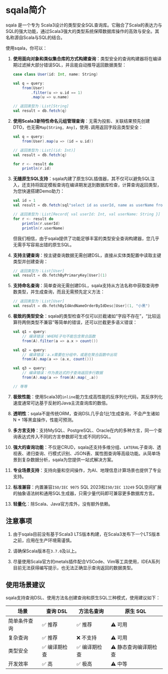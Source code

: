 # sqala简介

sqala 是一个专为 Scala3设计的类型安全SQL查询库。它融合了Scala的表达力与SQL的强大功能，通过Scala3强大的类型系统保障数据库操作的高效与安全。其名称源自Scala与SQL的结合。

使用sqala，你可以：

1. **使用面向对象和类似集合库的方式构建查询**：类型安全的查询构建器将在编译期过滤掉大部分错误SQL，并且能自动推导返回数据类型：

    ```scala
    case class User(id: Int, name: String)

    val q = query:
        from(User)
            .filter(u => u.id == 1)
            .map(u => u.name)

    // 返回类型为：List[String]
    val result = db.fetch(q)
    ```

2. **使用Scala3新特性命名元组管理查询**：无需为投影、关联结果预先创建DTO，也无需`Map[String, Any]`，使用`.`调用返回字段且类型安全：

    ```scala
    val q = query:
        from(User).map(u => (id = u.id))

    // 返回类型为：List[(id: Int)]
    val result = db.fetch(q)

    for r <- result do
        println(r.id)
    ```

3. **无缝原生SQL支持**：sqala内建了原生SQL插值器，其不仅可以避免SQL注入，还支持将固定模板查询在编译期发送到数据库检查，计算查询返回类型，为您快速搭建Demo助力：

    ```scala
    val id = 1
    val result = db.fetch(sql"select id as userId, name as userName from user where id = $id")

    // 返回类型为：List[Record{ val userId: Int, val userName: String }]
    for r <- result do
        println(r.userId)
        println(r.userName)
    ```

    但我们相信，由于sqala提供了功能足够丰富的类型安全查询构建器，您几乎无需手写容易出错的原生SQL。

4. **支持主键查询**：按主键查询数据无需创建DSL，直接从实体类配置中读取主键类型并创建查询：

    ```scala
    // 返回类型为：List[User]
    val result = db.fetchByPrimaryKey[User](1)
    ```

5. **支持命名查询**：简单查询无需创建DSL，sqala支持从方法名称中获取查询参数类型，并生成查询，而且无需预先定义方法：

    ```scala
    // 返回类型为：List[User]
    val result = db.fetchByIdAndNameOrderByIdDesc[User](1, "小黑")
    ```

6. **极致的类型安全**：sqala的类型检查不仅可以拦截诸如“字段不存在”，“比较运算符两侧类型不兼容”等简单的错误，还可以拦截更多语义错误：

    ```scala
    val q1 = query:
        // 编译错误：WHERE子句不能包含聚合函数
        from(A).filter(a => a.x > count())

    val q2 = query:
        // 编译错误：a.x需要在分组中，或是在聚合函数中出现
        from(A).map(a => (a.x, count()))

    val q3 = query:
        // 编译错误：作为表达式的子查询返回多行数据
        from(A).map(a => from(A).map(_.a))

    // 等等
    ```

7. **极致性能**：使用Scala3的`inline`能力生成高性能的反序列化代码，其反序列化速度通常可达基于反射的Java主流查询库的数倍。

8. **透明性**：sqala不是传统ORM，查询DSL几乎会1比1生成查询，不会产生诸如N + 1等黑盒操作，性能可预测。

9. **多方言支持**：支持MySQL、PostgreSQL、Oracle在内的多种方言，同一个查询表达式传入不同的方言参数即可生成不同的SQL。

10. **强大的查询功能**：不仅是CRUD，sqala还支持多维分组、`LATERAL`子查询、透视表、递归查询、行模式识别、JSON表、属性图查询等高级功能。从简单场景到复杂数据分析，sqala为您提供一站式解决方案。

11. **专业场景支持**：支持向量和空间操作，为AI、地理信息计算场景也提供了专业支持。

12. **标准兼容**：内置兼容`ISO/IEC 9075` SQL 2023和`ISO/IEC 13249` SQL空间扩展的抽象语法树和通用SQL生成器，只需少量代码即可兼容更多数据库方言。

13. **轻量化**：除Scala、Java官方库外，没有额外依赖。

## 注意事项

1. 由于sqala目前没有基于Scala3 LTS版本构建，在Scala3发布下一个LTS版本之前，应用在生产环境需谨慎。

2. 请确保Scala版本在`3.7.0`及以上。

3. 尽量使用Scala官方的metals插件配合VSCode、Vim等工具使用，IDEA系列目前无法获得编写提示，也无法正确显示查询返回的数据类型。

## 使用场景建议

sqala支持查询DSL、使用方法名创建查询和原生SQL三种模式，使用建议如下：

| 场景           | 查询 DSL       | 方法名查询     | 原生 SQL               |
|---------------|---------------|---------------|-----------------------|
| 简单条件查询    | ✅ 推荐       | ✅ 推荐       | ⚠️ 可用              |
| 复杂查询       | ✅ 推荐       | ❌ 不支持     | ⚠️ 可用              |
| 类型安全       | ✅ 编译期检查 | ✅ 编译期检查 | ⚠️ 静态查询编译期检查 |
| 开发效率       | ✅ 高         | ✅ 极高       | ⚠️ 中等             |